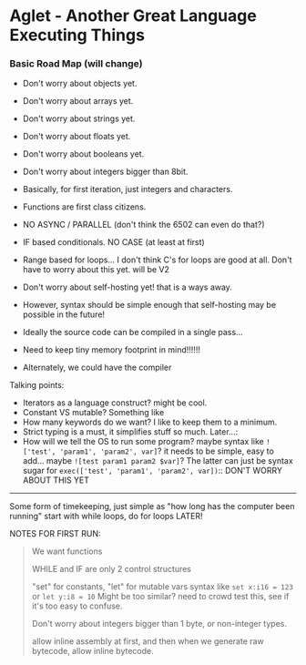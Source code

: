 # Aglet - Another Great Language Executing Things

### Basic Road Map (will change)

- Don't worry about objects yet.
- Don't worry about arrays yet.
- Don't worry about strings yet.
- Don't worry about floats yet.
- Don't worry about booleans yet.
- Don't worry about integers bigger than 8bit.
- Basically, for first iteration, just integers and characters.

- Functions are first class citizens.
- NO ASYNC / PARALLEL (don't think the 6502 can even do that?)
- IF based conditionals. NO CASE (at least at first)
- Range based for loops... I don't think C's for loops are good at all. Don't have to worry about this yet. will be V2

- Don't worry about self-hosting yet! that is a ways away.
- However, syntax should be simple enough that self-hosting may be possible in the future!
- Ideally the source code can be compiled in a single pass...
- Need to keep tiny memory footprint in mind!!!!!!
- Alternately, we could have the compiler

Talking points:
- Iterators as a language construct? might be cool.
- Constant VS mutable? Something like
- How many keywords do we want? I like to keep them to a minimum.
- Strict typing is a must, it simplifies stuff so much.
Later...:
- How will we tell the OS to run some program? maybe syntax like `!['test', 'param1', 'param2', var]`? it needs to be simple, easy to add... maybe `![test param1 param2 $var]`? The latter can just be syntax sugar for `exec(['test', 'param1', 'param2', var])`:: DON'T WORRY ABOUT THIS YET

-----

Some form of timekeeping, just simple as "how long has the computer been running"
start with while loops, do for loops LATER!


NOTES FOR FIRST RUN:
>	We want functions
>
>	WHILE and IF are only 2 control structures
>
>	"set" for constants, "let" for mutable vars
>	syntax like `set x:i16 = 123` or `let y:i8 = 10`
>	Might be too similar? need to crowd test this, see if it's too easy to confuse.
>
>	Don't worry about integers bigger than 1 byte, or non-integer types.
>
>	allow inline assembly at first, and then when we generate raw bytecode, allow inline bytecode.
